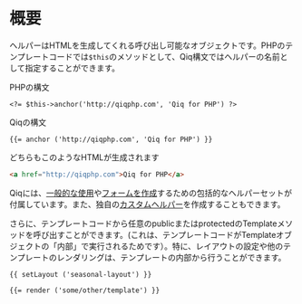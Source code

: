 # 概要

ヘルパーはHTMLを生成してくれる呼び出し可能なオブジェクトです。PHPのテンプレートコードでは`$this`のメソッドとして、Qiq構文ではヘルパーの名前として指定することができます。

PHPの構文

```html+php
<?= $this->anchor('http://qiqphp.com', 'Qiq for PHP') ?>
```

Qiqの構文

```qiq
{{= anchor ('http://qiqphp.com', 'Qiq for PHP') }}
```

どちらもこのようなHTMLが生成されます

```html
<a href="http://qiqphp.com">Qiq for PHP</a>
```

Qiqには、[一般的な使用](./general.md)や[フォームを作成](./forms.md)するための包括的なヘルパーセットが付属しています。また、独自の[カスタムヘルパー](./custom.md)を作成することもできます。

さらに、テンプレートコードから任意のpublicまたはprotectedのTemplateメソッドを呼び出すことができます。(これは、テンプレートコードがTemplateオブジェクトの「内部」で実行されるためです）。特に、レイアウトの設定や他のテンプレートのレンダリングは、テンプレートの内部から行うことができます。

```qiq
{{ setLayout ('seasonal-layout') }}

{{= render ('some/other/template') }}
```
